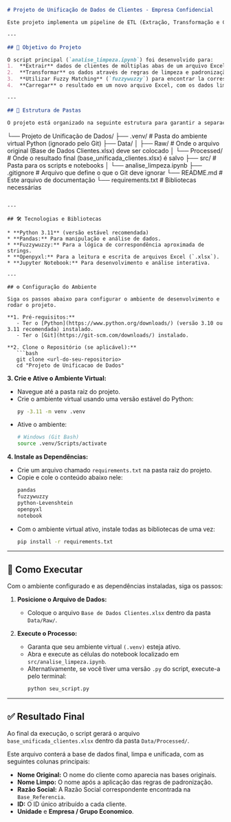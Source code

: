 


```markdown
# Projeto de Unificação de Dados de Clientes - Empresa Confidencial

Este projeto implementa um pipeline de ETL (Extração, Transformação e Carga) para unificar, limpar e padronizar as bases de dados de clientes de uma **empresa confidencial**. O objetivo principal é consolidar informações de diversas fontes em uma única base de dados coesa, atribuindo um ID único para cada cliente com base em uma planilha de referência.

---

## 🎯 Objetivo do Projeto

O script principal (`analise_limpeza.ipynb`) foi desenvolvido para:
1.  **Extrair** dados de clientes de múltiplas abas de um arquivo Excel.
2.  **Transformar** os dados através de regras de limpeza e padronização de nomes.
3.  **Utilizar Fuzzy Matching** (`fuzzywuzzy`) para encontrar la correspondência mais provável entre os nomes de clientes e a "Razão Social" da base de referência.
4.  **Carregar** o resultado em um novo arquivo Excel, com os dados limpos, o ID correto atribuído e pronto para análise.

---

## 📂 Estrutura de Pastas

O projeto está organizado na seguinte estrutura para garantir a separação entre dados, código e ambiente:

```

└── Projeto de Unificação de Dados/
├── .venv/                   \# Pasta do ambiente virtual Python (ignorado pelo Git)
├── Data/
│   ├── Raw/                 \# Onde o arquivo original (Base de Dados Clientes.xlsx) deve ser colocado
│   └── Processed/           \# Onde o resultado final (base\_unificada\_clientes.xlsx) é salvo
├── src/                     \# Pasta para os scripts e notebooks
│   └── analise_limpeza.ipynb
├── .gitignore               \# Arquivo que define o que o Git deve ignorar
└── README.md                \# Este arquivo de documentação
└── requirements.txt         \# Bibliotecas necessárias
````

---

## 🛠️ Tecnologias e Bibliotecas

* **Python 3.11** (versão estável recomendada)
* **Pandas:** Para manipulação e análise de dados.
* **Fuzzywuzzy:** Para a lógica de correspondência aproximada de strings.
* **Openpyxl:** Para a leitura e escrita de arquivos Excel (`.xlsx`).
* **Jupyter Notebook:** Para desenvolvimento e análise interativa.

---

## ⚙️ Configuração do Ambiente

Siga os passos abaixo para configurar o ambiente de desenvolvimento e rodar o projeto.

**1. Pré-requisitos:**
   - Ter o [Python](https://www.python.org/downloads/) (versão 3.10 ou 3.11 recomendada) instalado.
   - Ter o [Git](https://git-scm.com/downloads/) instalado.

**2. Clone o Repositório (se aplicável):**
   ```bash
   git clone <url-do-seu-repositorio>
   cd "Projeto de Unificacao de Dados"
````

**3. Crie e Ative o Ambiente Virtual:**

  - Navegue até a pasta raiz do projeto.
  - Crie o ambiente virtual usando uma versão estável do Python:
    ```bash
    py -3.11 -m venv .venv
    ```
  - Ative o ambiente:
    ```bash
    # Windows (Git Bash)
    source .venv/Scripts/activate
    ```

**4. Instale as Dependências:**

  - Crie um arquivo chamado `requirements.txt` na pasta raiz do projeto.
  - Copie e cole o conteúdo abaixo nele:
    ```txt
    pandas
    fuzzywuzzy
    python-Levenshtein
    openpyxl
    notebook
    ```
  - Com o ambiente virtual ativo, instale todas as bibliotecas de uma vez:
    ```bash
    pip install -r requirements.txt
    ```

-----

## 🚀 Como Executar

Com o ambiente configurado e as dependências instaladas, siga os passos:

1.  **Posicione o Arquivo de Dados:**

      - Coloque o arquivo `Base de Dados Clientes.xlsx` dentro da pasta `Data/Raw/`.

2.  **Execute o Processo:**

      - Garanta que seu ambiente virtual `(.venv)` esteja ativo.
      - Abra e execute as células do notebook localizado em `src/analise_limpeza.ipynb`.
      - Alternativamente, se você tiver uma versão `.py` do script, execute-a pelo terminal:
        ```bash
        python seu_script.py
        ```

-----

## ✅ Resultado Final

Ao final da execução, o script gerará o arquivo `base_unificada_clientes.xlsx` dentro da pasta `Data/Processed/`.

Este arquivo conterá a base de dados final, limpa e unificada, com as seguintes colunas principais:

  - **Nome Original:** O nome do cliente como aparecia nas bases originais.
  - **Nome Limpo:** O nome após a aplicação das regras de padronização.
  - **Razão Social:** A Razão Social correspondente encontrada na `Base_Referencia`.
  - **ID:** O ID único atribuído a cada cliente.
  - **Unidade** e **Empresa / Grupo Economico**.



```
```
